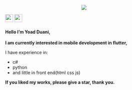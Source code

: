 <p align="center">
  <img src="https://i.ibb.co/hgCwZ7H/YOAD-DUANI-2.png"/>
</p>

<img src="https://img.shields.io/badge/-*text*-1572B6?style=flat-square&logo=*language*" height="25" />
<img src="https://img.shields.io/badge/-CSS3-1572B6?style=flat-square&logo=css3" height="25" />






#### Hello I’m Yoad Duani,

**I am currently interested in mobile development in flutter,**

I have experience in:
* c#
* python
* and little in front end(html css js)

**If you liked my works, please give a star, thank you.**

<!---
Yoad-Duani/Yoad-Duani is a ✨ special ✨ repository because its `README.md` (this file) appears on your GitHub profile.
You can click the Preview link to take a look at your changes.
--->
